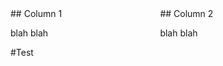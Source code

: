 <div style="float:left; width: 47.5%" markdown="1">
## Column 1

blah blah
</div>

<div style="width: 47.5%; float:left" markdown="1">
## Column 2

blah blah
</div>
<div style="clear:both;"></div>
#Test
